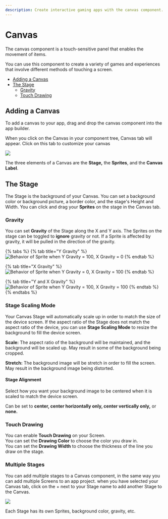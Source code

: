 ```yaml
---
description: Create interactive gaming apps with the canvas component.
---
```


# Canvas

The canvas component is a touch-sensitive panel that enables the movement of items. 

You can use this component to create a variety of games and experiences that involve different methods of touching a screen.

* [Adding a Canvas](canvas.md#adding-a-canvas)
* [The Stage](canvas.md#the-stage)
  * [Gravity](canvas.md#gravity)
  * [Touch Drawing](canvas.md#touch-drawing)

## Adding a Canvas 

To add a canvas to your app, drag and drop the canvas component into the app builder. 

When you click on the Canvas in your component tree, Canvas tab will appear. Click on this tab to customize your canvas

![](.gitbook/assets/newcanvas.png)

The three elements of a Canvas are the **Stage,** the **Sprites**, and the **Canvas Label**.

## The Stage

The Stage is the background of your Canvas. You can set a background color or background picture, a border color, and the stage's Height and Width. You can click and drag your **Sprites** on the stage in the Canvas tab.

### Gravity

You can set **Gravity** of the Stage along the X and Y axis. The Sprites on the stage can be toggled to **ignore** gravity or not. If a Sprite is affected by gravity, it will be pulled in the direction of the gravity. 

{% tabs %}
{% tab title="Y Gravity" %}
![Behavior of Sprite when Y Gravity = 100, X Gravity = 0](.gitbook/assets/y-axis-gravity.gif)
{% endtab %}

{% tab title="X Gravity" %}
![Behavior of Sprite when Y Gravity = 0, X Gravity = 100](.gitbook/assets/x-axis-gravity.gif)
{% endtab %}

{% tab title="Y and X Gravity" %}
![Behavior of Sprite when Y Gravity = 100, X Gravity = 100](.gitbook/assets/x-y-axis-gravity-1-.gif)
{% endtab %}
{% endtabs %}

### Stage Scaling Mode

Your Canvas Stage will automatically scale up in order to match the size of the device screen. If the aspect ratio of the Stage does not match the aspect ratio of the device, you can use **Stage Scaling Mode** to resize the background to fill the device screen.

**Scale:** The aspect ratio of the background will be maintained, and the background will be scaled up. May result in some of the background being cropped.

**Stretch:** The background image will be stretch in order to fill the screen. May result in the background image being distorted.

#### Stage Alignment

Select how you want your background image to be centered when it is scaled to match the device screen.

Can be set to **center, center horizontally only, center vertically only,** or **none.**

### Touch Drawing

You can enable **Touch Drawing** on your Screen.   
You can set the **Drawing Color** to choose the color you draw in.   
You can set the **Drawing Width** to choose the thickness of the line you draw on the stage.

### Multiple Stages

You can add multiple stages to a Canvas component, in the same way you can add multiple Screens to an app project. when you have selected your Canvas tab, click on the + next to your Stage name to add another Stage to the Canvas.

![](.gitbook/assets/addstage.png)

Each Stage has its own Sprites, background color, gravity, etc. 

